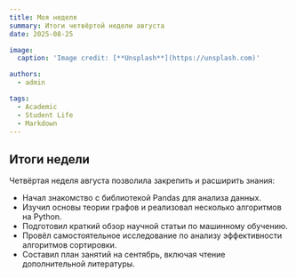 ```yaml
---
title: Моя неделя
summary: Итоги четвёртой недели августа
date: 2025-08-25

image:
  caption: 'Image credit: [**Unsplash**](https://unsplash.com)'

authors:
  - admin

tags:
  - Academic
  - Student Life
  - Markdown
---
```


## Итоги недели  

Четвёртая неделя августа позволила закрепить и расширить знания:  

- Начал знакомство с библиотекой Pandas для анализа данных.  
- Изучил основы теории графов и реализовал несколько алгоритмов на Python.  
- Подготовил краткий обзор научной статьи по машинному обучению.  
- Провёл самостоятельное исследование по анализу эффективности алгоритмов сортировки.  
- Составил план занятий на сентябрь, включая чтение дополнительной литературы.  


